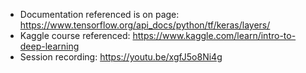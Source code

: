 * Documentation referenced is on page: https://www.tensorflow.org/api_docs/python/tf/keras/layers/
* Kaggle course referenced: https://www.kaggle.com/learn/intro-to-deep-learning
* Session recording: https://youtu.be/xgfJ5o8Ni4g
